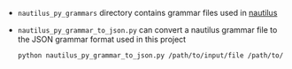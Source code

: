 - `nautilus_py_grammars` directory contains grammar files used in [nautilus](https://github.com/nautilus-fuzz/nautilus/tree/master/grammars)
- `nautilus_py_grammar_to_json.py` can convert a nautilus grammar file to the JSON grammar format used in this project

    ```bash
    python nautilus_py_grammar_to_json.py /path/to/input/file /path/to/output/file
    ```
